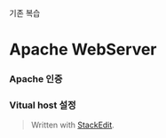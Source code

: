 기존 복습 
# Apache WebServer
### Apache 인증

### Vitual host 설정


> Written with [StackEdit](https://stackedit.io/).
<!--stackedit_data:
eyJoaXN0b3J5IjpbLTE3MjI0MjE3MjEsLTExOTgzNTAwNzcsLT
c3NjM5MTQ2Nyw5Mzc1Nzk1NzQsMTc0NTk1Njg4MF19
-->